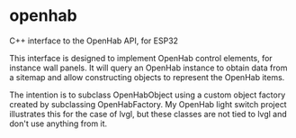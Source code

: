 # openhab
C++ interface to the OpenHab API, for ESP32

This interface is designed to implement OpenHab control elements, for instance wall panels. It will query an OpenHab instance to obtain data from a sitemap and allow constructing objects to represent the OpenHab items.

The intention is to subclass OpenHabObject using a custom object factory created by subclassing OpenHabFactory. My OpenHab light switch project illustrates this for the case of lvgl, but these classes are not tied to lvgl and don't use anything from it.

